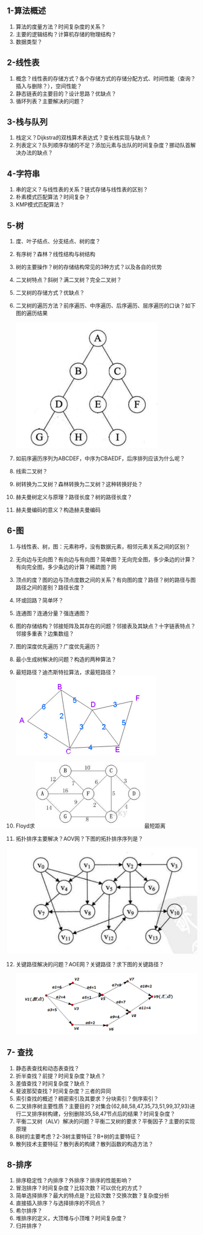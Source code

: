 ## 1-算法概述

1. 算法的度量方法？时间复杂度的关系？
2. 主要的逻辑结构？计算机存储的物理结构？
3. 数据类型？

## 2-线性表

1. 概念？线性表的存储方式？各个存储方式的存储分配方式、时间性能（查询？插入与删除？），空间性能？
2. 静态链表的主要目的？设计思路？优缺点？
3. 循环列表？主要解决的问题？

## 3-栈与队列

1. 栈定义？Dijkstra的双栈算术表达式？变长栈实现与缺点？
2. 列表定义？队列顺序存储的不足？添加元素与出队的时间复杂度？挪动队首解决办法的缺点？

## 4-字符串

1. 串的定义？与线性表的关系？链式存储与线性表的区别？
2. 朴素模式匹配算法？时间复杂？
3. KMP模式匹配算法？

## 5-树

1. 度、叶子结点、分支结点、树的度？

2. 有序树？森林？线性结构与树结构

3. 树的主要操作？树的存储结构常见的3种方式？以及各自的优势

4. 二叉树特点？斜树？满二叉树？完全二叉树？

5. 二叉树的存储方式？优缺点？

6. 二叉树的遍历方法？前序遍历、中序遍历、后序遍历、层序遍历的口诀？如下图的遍历结果

	![image74](数据结构与算法.assets/image74.png)

7. 如前序遍历序列为ABCDEF，中序为CBAEDF，后序排列应该为什么呢？

8. 线索二叉树？

9. 树转换为二叉树？森林转换为二叉树？这种转换好处？

10. 赫夫曼树定义与原理？路径长度？树的路径长度？

11. 赫夫曼编码的意义？构造赫夫曼编码

## 6-图

1. 与线性表、树，图：元素称呼，没有数据元素，相邻元素关系之间的区别？

2. 无向边与无向图？有向边与有向图？简单图？无向完全图，多少条边的计算？有向完全图，多少条边的计算？稀疏图？网

3. 顶点的度？图的边与顶点度数之间的关系？有向图的度？路径？树的路径与图路径之间的差别？路径长度？

4. 环或回路？简单环？

5. 连通图？连通分量？强连通图？

6. 图的存储结构？邻接矩阵及其存在的问题？邻接表及其缺点？十字链表特点？邻接多重表？边集数组？

7. 图的深度优先遍历？广度优先遍历？

8. 最小生成树解决的问题？构造的两种算法？

9. 最短路径？迪杰斯特拉算法，求最短路径？![image136](数据结构与算法.assets/image136.png)

10. Floyd求![1555490939975](数据结构与算法.assets/1555490939975.png)最短距离

11. 拓扑排序主要解决？AOV网？下图的拓扑排序序列是？

   ![image145](数据结构与算法.assets/image145.png)

12. 关键路径解决的问题？AOE网？关键路径？求下图的关键路径？

    ![image149](数据结构与算法.assets/image149.png)

## 7- 查找

1. 静态表查找和动态表查找？
2. 折半查找？前提？时间复杂度？缺点？
3. 差值查找？时间复杂度？缺点？
4. 斐波那契查找？时间复杂度？三者的异同
5. 索引查找的概述？稠密索引及其要求？分块索引？倒序索引？
6. 二叉排序树主要性质？主要目的？对集合{62,88,58,47,35,73,51,99,37,93}进行二叉排序树构建，分别删除35,58,47节点后的结果？时间复杂度？
7. 平衡二叉树（ALV）解决的问题？平衡二叉树的要求？平衡因子？主要的实现原理
8. B树的主要考虑？2-3树主要特征？B+树的主要特征？
9. 散列技术主要特征？散列表的构建？散列函数的构造方法？

## 8-排序

1. 排序稳定性？内排序？外排序？排序的性能影响？
2. 冒泡排序？时间复杂度？比较次数？可以优化的方式？
3. 简单选择排序？最大的特点是？比较次数？交换次数？复杂度分析
4. 直接插入排序？与选择排序的不同点？
5. 希尔排序？
6. 堆排序的定义，大顶堆与小顶堆？时间复杂度？
7. 归并排序？

